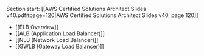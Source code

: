 Section start: [[AWS Certified Solutions Architect Slides v40.pdf#page=120|AWS Certified Solutions Architect Slides v40, page 120]]
- [[ELB Overview]]
- [[ALB (Application Load Balancer)]]
- [[NLB (Network Load Balancer)]]
- [[GWLB (Gateway Load Balancer)]]